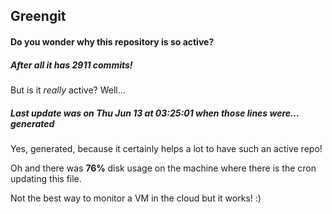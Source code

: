 ## Greengit

#### Do you wonder why this repository is so active?

##### After all it has 2911 commits!

But is it *really* active? Well...

##### Last update was on Thu Jun 13 at 03:25:01 when those lines were... generated

Yes, generated, because it certainly helps a lot to have such an active repo!

Oh and there was **76%** disk usage on the machine
where there is the cron updating this file.

Not the best way to monitor a VM in the cloud but it works! :)
